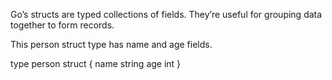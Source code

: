 Go’s structs are typed collections of fields. They’re useful for grouping data together to form records.

This person struct type has name and age fields.
	
type person struct {
    name string
    age  int
}